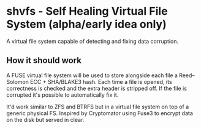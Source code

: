 # shvfs - Self Healing Virtual File System (alpha/early idea only)
A virtual file system capable of detecting and fixing data corruption.

## How it should work
A FUSE virtual file system will be used to store alongside each file a Reed–Solomon ECC + SHA/BLAKE3 hash. Each time a file is opened, its correctness is checked and the extra header is stripped off. If the file is corrupted it's possible to automatically fix it.

It'd work similar to ZFS and BTRFS but in a virtual file system on top of a generic physical FS. Inspired by Cryptomator using Fuse3 to encrypt data on the disk but served in clear.
